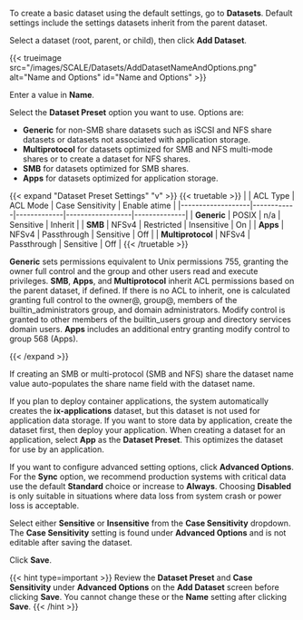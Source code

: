 &NewLine;

To create a basic dataset using the default settings, go to **Datasets**.
Default settings include the settings datasets inherit from the parent dataset.

Select a dataset (root, parent, or child), then click **Add Dataset**.

{{< trueimage src="/images/SCALE/Datasets/AddDatasetNameAndOptions.png" alt="Name and Options" id="Name and Options" >}}

Enter a value in **Name**.

Select the **Dataset Preset** option you want to use.
Options are:
* **Generic** for non-SMB share datasets such as iSCSI and NFS share datasets or datasets not associated with application storage.
* **Multiprotocol** for datasets optimized for SMB and NFS multi-mode shares or to create a dataset for NFS shares.
* **SMB** for datasets optimized for SMB shares.
* **Apps** for datasets optimized for application storage.

{{< expand "Dataset Preset Settings" "v" >}}
{{< truetable >}}
|                   | ACL Type   | ACL Mode    | Case Sensitivity | Enable atime |
|-------------------|------------|-------------|------------------|--------------|
| **Generic**       | POSIX      | n/a         | Sensitive        | Inherit      |
| **SMB**           | NFSv4      | Restricted  | Insensitive      | On           |
| **Apps**          | NFSv4      | Passthrough | Sensitive        | Off          |
| **Multiprotocol** | NFSv4      | Passthrough | Sensitive        | Off          |
{{< /truetable >}}

**Generic** sets permissions equivalent to Unix permissions 755, granting the owner full control and the group and other users read and execute privileges.
**SMB**, **Apps**, and **Multiprotocol** inherit ACL permissions based on the parent dataset, if defined. If there is no ACL to inherit, one is calculated granting full control to the owner@, group@, members of the builtin_administrators group, and domain administrators. Modify control is granted to other members of the builtin_users group and directory services domain users. **Apps** includes an additional entry granting modify control to group 568 (Apps).

{{< /expand >}}

If creating an SMB or multi-protocol (SMB and NFS) share the dataset name value auto-populates the share name field with the dataset name.

If you plan to deploy container applications, the system automatically creates the **ix-applications** dataset, but this dataset is not used for application data storage.
If you want to store data by application, create the dataset first, then deploy your application.
When creating a dataset for an application, select **App** as the **Dataset Preset**. This optimizes the dataset for use by an application.

If you want to configure advanced setting options, click **Advanced Options**. 
For the **Sync** option, we recommend production systems with critical data use the default **Standard** choice or increase to **Always**.
Choosing **Disabled** is only suitable in situations where data loss from system crash or power loss is acceptable.

Select either **Sensitive** or **Insensitive** from the **Case Sensitivity** dropdown. The **Case Sensitivity** setting is found under **Advanced Options** and is not editable after saving the dataset.

Click **Save**.

{{< hint type=important >}}
Review the **Dataset Preset** and **Case Sensitivity** under **Advanced Options** on the **Add Dataset** screen before clicking **Save**.
You cannot change these or the **Name** setting after clicking **Save**.
{{< /hint >}}
